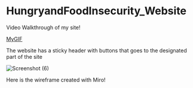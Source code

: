 # HungryandFoodInsecurity_Website

Video Walkthrough of my site!
 
[MyGIF](https://recordit.co/rCFqcOQTqz) 

The website has a sticky header with buttons that goes to the designated part of the site

![Screenshot (6)](https://user-images.githubusercontent.com/102266055/211453956-2c02572f-06ef-4b7e-9b93-8636448cfc61.png)

Here is the wireframe created with Miro!

